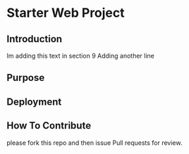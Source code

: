 # Starter Web Project

## Introduction
Im adding this text in section 9
Adding another line
## Purpose
## Deployment
## How To Contribute
please fork this repo and then issue Pull requests for review.


